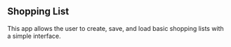 ## Shopping List
This app allows the user to create, save, and load basic shopping lists with a simple interface.
